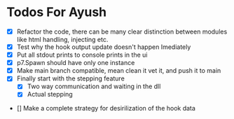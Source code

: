 # Todos For Ayush
- [x] Refactor the code, there can be many clear distinction between modules like html handling, injecting etc.
- [x] Test why the hook output update doesn't happen Imediately
- [x] Put all stdout prints to console prints in the ui
- [x] p7.Spawn should have only one instance
- [x] Make main branch compatible, mean clean it vet it, and push it to main
- [x] Finally start with the stepping feature
    - [x] Two way communication and waiting in the dll
    - [x] Actual stepping
- [] Make a complete strategy for desirilization of the hook data
